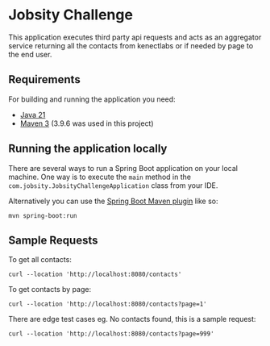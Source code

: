 # Jobsity Challenge

This application executes third party api requests and acts as an aggregator service returning all the contacts from kenectlabs or if needed by page to the end user.

## Requirements

For building and running the application you need:

- [Java 21](https://adoptium.net/es/temurin/releases/?version=21)
- [Maven 3](https://maven.apache.org) (3.9.6 was used in this project)

## Running the application locally

There are several ways to run a Spring Boot application on your local machine. One way is to execute the `main` method in the `com.jobsity.JobsityChallengeApplication` class from your IDE.

Alternatively you can use the [Spring Boot Maven plugin](https://docs.spring.io/spring-boot/docs/current/reference/html/build-tool-plugins-maven-plugin.html) like so:

```shell
mvn spring-boot:run
```

## Sample Requests

To get all contacts:

```curl --location 'http://localhost:8080/contacts'```

To get contacts by page:

```curl --location 'http://localhost:8080/contacts?page=1'```

There are edge test cases eg. No contacts found, this is a sample request:

```curl --location 'http://localhost:8080/contacts?page=999'```